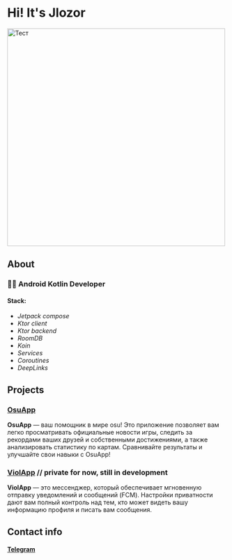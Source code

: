# Hi! It's Jlozor
<img src="https://clovertestcode.ru/files/images/rofl.jpg" alt="Тест" width="500" />

## About
### 👨‍💻 Android Kotlin Developer
#### Stack:
- *Jetpack compose*
- *Ktor client*
- *Ktor backend*
- *RoomDB*
- *Koin*
- *Services*
- *Coroutines*
- *DeepLinks*

## Projects
### [OsuApp](ссылка_на_проект)
**OsuApp** — ваш помощник в мире osu! Это приложение позволяет вам легко просматривать официальные новости игры, следить за рекордами ваших друзей и собственными достижениями, а также анализировать статистику по картам. Сравнивайте результаты и улучшайте свои навыки с OsuApp!
### [ViolApp](ссылка_на_проект) // private for now, still in development
**ViolApp** — это мессенджер, который обеспечивает мгновенную отправку уведомлений и сообщений (FCM). Настройки приватности дают вам полный контроль над тем, кто может видеть вашу информацию профиля и писать вам сообщения.

## Contact info
#### [Telegram](https://t.me/Jlozorik)
